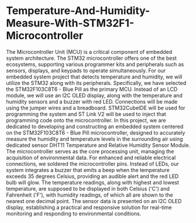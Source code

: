# Temperature-And-Humidity-Measure-With-STM32F1-Microcontroller

The Microcontroller Unit (MCU) is a critical component of embedded system architecture. The STM32 microcontroller offers one of the best ecosystems, supporting various programmer kits and peripherals such as sensors, displays, and keypads to operate simultaneously. For our embedded system project that detects temperature and humidity, we will utilize the STM32 along with its peripherals. Specifically, we have selected the STM32F103C8T6 - Blue Pill as the primary MCU. Instead of an LCD module, we will use an I2C OLED display, along with the temperature and humidity sensors and a buzzer with red LED. Connections will be made using the jumper wires and a breadboard. STM32CubeIDE will be used for programming the system and ST Link V2 will be used to inject that programming code onto the microcontroller.
  In this project, we are dedicated to developing and constructing an embedded system centered on the STM32F103C8T6 - Blue Pill microcontroller, designed to accurately measure the humidity and temperature levels in the surrounding air using dedicated sensor DHT11 Temperature and Relative Humidity Sensor Module. The microcontroller serves as the core processing unit, managing the acquisition of environmental data. For enhanced and reliable electrical connections, we soldered the microcontroller pins. Instead of LEDs, our system integrates a buzzer that emits a beep when the temperature exceeds 35 degrees Celsius, providing an audible alert and the red LED bulb will glow. The temperature readings, along with highest and lowest temperature, are supposed to be displayed in both Celsius ('C') and Fahrenheit ('F'), with humidity readings, of which all are shown to the nearest one decimal point. The sensor data is presented on an I2C OLED display, establishing a practical and responsive solution for real-time monitoring and responding to environmental conditions.
